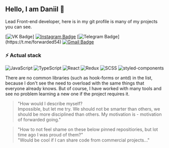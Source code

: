 ## Hello, I am Daniil 👋

Lead Front-end developer, here is in my git profile is many of my projects you can see.

[![VK Badge](https://img.shields.io/badge/-danimaxie-blue?style=flat-square&logo=vk&logoColor=white&link=https://vk.com/danimaxie/in/danimaxie/)]
[![Instagram Badge](https://img.shields.io/badge/-danimaxi54-purple?style=flat-square&logo=instagram&logoColor=white&link=https://instagram.com/danimaxi54/)](https://instagram.com/danimaxi54)
[![Telegram Badge](https://img.shields.io/badge/-forwarded54(best_choice)-blue?style=flat-square&logo=telegram&logoColor=white&link=https://t.me/forwarded54/)](https://t.me/forwarded54)
[![Gmail Badge](https://img.shields.io/badge/-idanilpex@gmail.com-red?style=flat-square&logo=gmail&logoColor=white&link=mailto:idanilpex@gmail.com)](mailto:idanilpex@gmail.com)

### ⚡ Actual stack

![JavaScript](https://img.shields.io/badge/-JavaScript-black?style=flat-square&logo=javascript)
![TypeScript](https://img.shields.io/badge/-TypeScript-darkblue?style=flat-square&logo=typescript&logoColor=white)
![React](https://img.shields.io/badge/-React-blue?style=flat-square&logo=react&logoColor=white)
![Redux](https://img.shields.io/badge/-Redux-purple?style=flat-square&logo=redux)
![SCSS](https://img.shields.io/badge/-SCSS-red?style=flat-square&logo=sass&logoColor=white)
![styled-components](https://img.shields.io/badge/-Styled-brown?style=flat-square&logo=styled-components&logoColor=white)

There are no common libraries (such as hook-forms or antd) in the list, because I don't see the need to overload with the same things that everyone already knows. But of course, I have worked with many tools and see no problem learning a new one if the project requires it.

<!-- ### :chart_with_upwards_trend: Stats -->

<!--- ![Github Stats](https://github-readme-stats.vercel.app/api?username=danimaxi54&show_icons=true) --->

<!-- ![visitors](https://visitor-badge.laobi.icu/badge?page_id=danimaxi54.danimaxi54) -->

> "How would I describe myself?\
> Impossible, but let me try. We should not be smarter than others, we should be more disciplined than others. My motivation is - motivation of forwarded going."

> "How to not feel shame on these below pinned repositiories, but lot time ago I was proud of them?"\
> "Would be cool if I can share code from commercial projects..."
